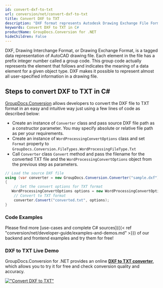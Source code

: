 ```yaml
---
id: convert-dxf-to-txt
url: conversion/net/convert-dxf-to-txt
title: Convert DXF to TXT
description: "DXF format represents Autodesk Drawing Exchange File Format with .dxf extension. Learn how to convert DXF to TXT file programmatically in C# language using GroupDocs.Conversion for .NET library."
keywords: Convert DXF to TXT in C#
productName: GroupDocs.Conversion for .NET
hideChildren: False
---
```


DXF, Drawing Interchange Format, or Drawing Exchange Format, is a tagged data representation of AutoCAD drawing file. Each element in the file has a prefix integer number called a group code. This group code actually represents the element that follows and indicates the meaning of a data element for a given object type. DXF makes it possible to represent almost all user-specified information in a drawing file.

## Steps to convert DXF to TXT in C#

[GroupDocs.Conversion](https://products.groupdocs.com/conversion/net) allows developers to convert the DXF file to TXT format in an easy and intuitive way just using a few lines of code as described below:

* Create an instance of `Converter` class and pass source DXF file path as a constructor parameter. You may specify absolute or relative file path as per your requirements. 
* Create an instance of `WordProcessingConvertOptions` class and set `Format` property to `GroupDocs.Conversion.FileTypes.WordProcessingFileType.Txt`
* Call `Converter` class `Convert` method and pass the filename for the converted TXT file and the `WordProcessingConvertOptions` object from the previous step as parameters.

```csharp
// Load the source DXF file
using (var converter = new GroupDocs.Conversion.Converter("sample.dxf"))
{
    // Set the convert options for TXT format
   WordProcessingConvertOptions options = new WordProcessingConvertOptions { Format = GroupDocs.Conversion.FileTypes.WordProcessingFileType.Txt };
    // Convert to TXT format
    converter.Convert("converted.txt", options);
}
```

### Code Examples

Please find more [use-cases and complete C# sources]({{< ref "conversion/net/developer-guide/examples-and-demos.md" >}}) of our backend and frontend examples and try them for free!

### DXF to TXT Live Demo

GroupDocs.Conversion for .NET provides an online [**DXF to TXT converter**](https://products.groupdocs.app/conversion/dxf-to-txt), which allows you to try it for free and check conversion quality and accuracy.

[!["Convert DXF to TXT"](conversion/net/images/convert-to-txt/convert-dxf-to-txt.png)](https://products.groupdocs.app/conversion/dxf-to-txt)